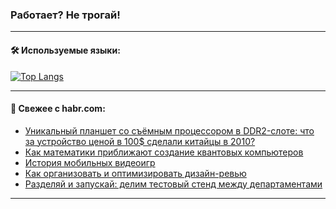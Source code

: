 ### Работает? Не трогай!

---
<!--
#### 🛠️ Technical stack:

![Java](https://img.shields.io/badge/Java-informational?logo=Oracle&style=flat&logoColor=white&color=FF4500)
![Kotlin](https://img.shields.io/badge/Kotlin-informational?logo=Kotlin&style=flat&logoColor=white&color=774D97)
![TS](https://img.shields.io/badge/TypeScript-informational?logo=typeScript&style=flat&logoColor=black&color=017acc)
![Python](https://img.shields.io/badge/Python-informational?logo=Python&style=flat&logoColor=black&color=ffdd54) <br>
![Spring](https://img.shields.io/badge/Spring-informational?logo=Spring&style=flat&logoColor=white&color=6DB33F) 
![SpringBoot](https://img.shields.io/badge/SpringBoot-informational?logo=SpringBoot&style=flat&logoColor=white&color=6DB33F)
![Nest](https://img.shields.io/badge/NestJS-informational?logo=NestJS&style=flat&logoColor=white&color=E0234E) 
![NodeJS](https://img.shields.io/badge/NodeJS-informational?logo=node.js&style=flat&logoColor=white&color=70A760)<br>
![PostgreSQL](https://img.shields.io/badge/PostgreSQL-informational?logo=PostgreSQL&style=flat&logoColor=white&color=DAA520)
![MongoDB](https://img.shields.io/badge/MongoDB-informational?logo=MongoDB&style=flat&logoColor=white&color=870000)
![Apache](https://img.shields.io/badge/Apache-informational?logo=apache&style=flat&logoColor=white&color=f74e28)

___ 
-->

#### 🛠️ Используемые языки:

[![Top Langs](https://github-readme-stats-u2qms2cxw-advtsettinggmailcoms-projects.vercel.app/api/top-langs/?username=zloylis&langs_count=10&hide_title=true&title_color=e6edf3&size_weight=0.5&count_weight=0.5&layout=compact&hide_progress=true&hide_border=true&theme=dracula)](https://github.com/zloylis)

<!---


####  :octocat:&nbsp;&nbsp; Статистика:

![GitHub stats](https://github-readme-stats-u2qms2cxw-advtsettinggmailcoms-projects.vercel.app/api?username=zloylis&show_icons=true&hide_border=true&theme=dracula&title_color=e6edf3&include_all_commits=true&count_private=true&hide_rank=false&hide_title=true&rank_icon=github)
-->
---

#### 💬 Свежее с habr.com:

<!-- BLOG-POST-LIST:START -->
- [Уникальный планшет со съёмным процессором в DDR2-слоте: что за устройство ценой в 100$ сделали китайцы в 2010?](https://habr.com/ru/companies/timeweb/articles/824240/?utm_source=habrahabr&utm_medium=rss&utm_campaign=824240)
- [Как математики приближают создание квантовых компьютеров](https://habr.com/ru/companies/kryptonite/articles/824844/?utm_source=habrahabr&utm_medium=rss&utm_campaign=824844)
- [История мобильных видеоигр](https://habr.com/ru/articles/824728/?utm_source=habrahabr&utm_medium=rss&utm_campaign=824728)
- [Как организовать и оптимизировать дизайн-ревью](https://habr.com/ru/companies/tochka/articles/824892/?utm_source=habrahabr&utm_medium=rss&utm_campaign=824892)
- [Разделяй и запускай: делим тестовый стенд между департаментами](https://habr.com/ru/articles/823832/?utm_source=habrahabr&utm_medium=rss&utm_campaign=823832)
<!-- BLOG-POST-LIST:END -->

---
